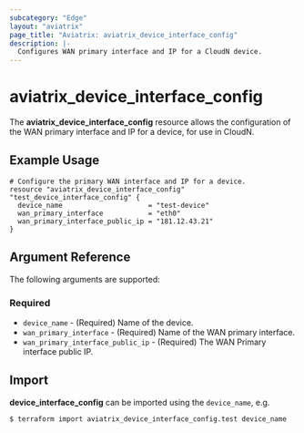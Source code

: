 ```yaml
---
subcategory: "Edge"
layout: "aviatrix"
page_title: "Aviatrix: aviatrix_device_interface_config"
description: |-
  Configures WAN primary interface and IP for a CloudN device.
---
```


# aviatrix_device_interface_config

The **aviatrix_device_interface_config** resource allows the configuration of the WAN primary interface and IP for a device, for use in CloudN.

## Example Usage

```hcl
# Configure the primary WAN interface and IP for a device.
resource "aviatrix_device_interface_config" "test_device_interface_config" {
  device_name                     = "test-device"
  wan_primary_interface           = "eth0"
  wan_primary_interface_public_ip = "181.12.43.21"
}
```

## Argument Reference

The following arguments are supported:

### Required
* `device_name` - (Required) Name of the device.
* `wan_primary_interface` - (Required) Name of the WAN primary interface.
* `wan_primary_interface_public_ip` - (Required) The WAN Primary interface public IP.

## Import

**device_interface_config** can be imported using the `device_name`, e.g.

```
$ terraform import aviatrix_device_interface_config.test device_name
```

